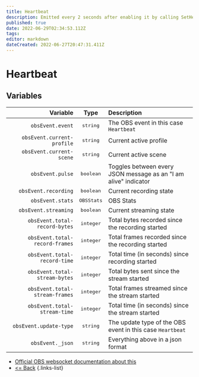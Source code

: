 ```yaml
---
title: Heartbeat
description: Emitted every 2 seconds after enabling it by calling SetHeartbeat.
published: true
date: 2022-06-29T02:34:53.112Z
tags:
editor: markdown
dateCreated: 2022-06-27T20:47:31.411Z
---
```


# Heartbeat

## Variables

|                       Variable |        Type         | Description                                                     |
| ------------------------------:|:-------------------:|:--------------------------------------------------------------- |
|               `obsEvent.event` |  <kbd>string</kbd>  | The OBS event in this case `Heartbeat`                          |
|     `obsEvent.current-profile` |  <kbd>string</kbd>  | Current active profile                                          |
|       `obsEvent.current-scene` |  <kbd>string</kbd>  | Current active scene                                            |
|               `obsEvent.pulse` | <kbd>boolean</kbd>  | Toggles between every JSON message as an "I am alive" indicator |
|           `obsEvent.recording` | <kbd>boolean</kbd>  | Current recording state                                         |
|               `obsEvent.stats` | <kbd>OBSStats</kbd> | OBS Stats                                                       |
|           `obsEvent.streaming` | <kbd>boolean</kbd>  | Current streaming state                                         |
|  `obsEvent.total-record-bytes` | <kbd>integer</kbd>  | Total bytes recorded since the recording started                |
| `obsEvent.total-record-frames` | <kbd>integer</kbd>  | Total frames recorded since the recording started               |
|   `obsEvent.total-record-time` | <kbd>integer</kbd>  | Total time (in seconds) since recording started                 |
|  `obsEvent.total-stream-bytes` | <kbd>integer</kbd>  | Total bytes sent since the stream started                       |
| `obsEvent.total-stream-frames` | <kbd>integer</kbd>  | Total frames streamed since the stream started                  |
|   `obsEvent.total-stream-time` | <kbd>integer</kbd>  | Total time (in seconds) since the stream started                |
|         `obsEvent.update-type` |  <kbd>string</kbd>  | The update type of the OBS event in this case `Heartbeat`       |
|               `obsEvent._json` |  <kbd>string</kbd>  | Everything above in a json format                               |

* [Official OBS websocket documentation about this](https://github.com/obsproject/obs-websocket/blob/4.x-current/docs/generated/protocol.md#heartbeat)
* [<= Back](/en/Integrations/OBS/Events)
{.links-list}